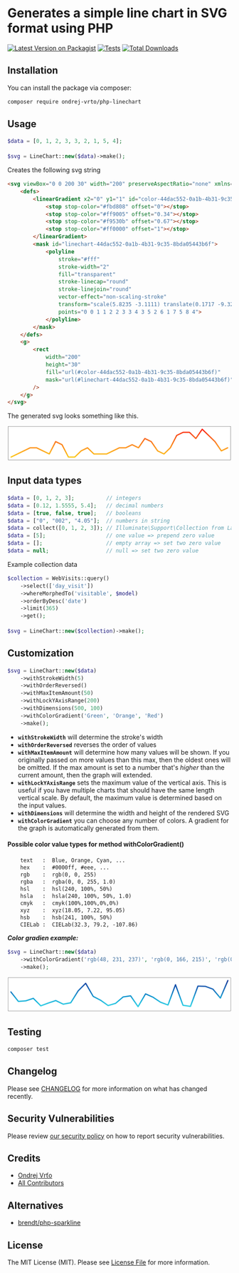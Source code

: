 # Generates a simple line chart in SVG format using PHP

[![Latest Version on Packagist](https://img.shields.io/packagist/v/ondrej-vrto/php-linechart.svg?style=flat-square)](https://packagist.org/packages/ondrej-vrto/php-linechart)
[![Tests](https://img.shields.io/github/actions/workflow/status/ondrej-vrto/php-linechart/run-tests.yml?branch=main&label=tests&style=flat-square)](https://github.com/OndrejVrto/php-linechart/blob/main/.github/workflows/run-tests.yml)
[![Total Downloads](https://img.shields.io/packagist/dt/ondrej-vrto/php-linechart.svg?style=flat-square)](https://packagist.org/packages/ondrej-vrto/php-linechart)

## Installation

You can install the package via composer:

```bash
composer require ondrej-vrto/php-linechart
```

## Usage

```php
$data = [0, 1, 2, 3, 3, 2, 1, 5, 4];

$svg = LineChart::new($data)->make();
```

Creates the following svg string

```html
<svg viewBox="0 0 200 30" width="200" preserveAspectRatio="none" xmlns="http://www.w3.org/2000/svg">
    <defs>
        <linearGradient x2="0" y1="1" id="color-44dac552-0a1b-4b31-9c35-8bda05443b6f">
            <stop stop-color="#fbd808" offset="0"></stop>
            <stop stop-color="#ff9005" offset="0.34"></stop>
            <stop stop-color="#f9530b" offset="0.67"></stop>
            <stop stop-color="#ff0000" offset="1"></stop>
        </linearGradient>
        <mask id="linechart-44dac552-0a1b-4b31-9c35-8bda05443b6f">
            <polyline
                stroke="#fff"
                stroke-width="2"
                fill="transparent"
                stroke-linecap="round"
                stroke-linejoin="round"
                vector-effect="non-scaling-stroke"
                transform="scale(5.8235 -3.1111) translate(0.1717 -9.3214)"
                points="0 0 1 1 2 2 3 3 4 3 5 2 6 1 7 5 8 4">
            </polyline>
        </mask>
    </defs>
    <g>
        <rect
            width="200"
            height="30"
            fill="url(#color-44dac552-0a1b-4b31-9c35-8bda05443b6f)"
            mask="url(#linechart-44dac552-0a1b-4b31-9c35-8bda05443b6f)"
        />
    </g>
</svg>
```
The generated svg looks something like this.

![](./.github/img/0.png)

## Input data types
```php
$data = [0, 1, 2, 3];          // integers
$data = [0.12, 1.5555, 5.4];   // decimal numbers
$data = [true, false, true];   // booleans
$data = ["0", "002", "4.05"];  // numbers in string
$data = collect([0, 1, 2, 3]); // Illuminate\Support\Collection from Laravel
$data = [5];                   // one value => prepend zero value
$data = [];					   // empty array => set two zero value
$data = null;      			   // null => set two zero value
```
Example collection data
```php
$collection = WebVisits::query()
	->select(['day_visit'])
	->whereMorphedTo('visitable', $model)
	->orderByDesc('date')
	->limit(365)
	->get();

$svg = LineChart::new($collection)->make();
```

## Customization
```php
$svg = LineChart::new($data)
    ->withStrokeWidth(5)
	->withOrderReversed()
    ->withMaxItemAmount(50)
	->withLockYAxisRange(200)
    ->withDimensions(500, 100)
	->withColorGradient('Green', 'Orange', 'Red')
	->make();
```
- **`withStrokeWidth`** will determine the stroke's width
- **`withOrderReversed`** reverses the order of values
- **`withMaxItemAmount`** will determine how many values will be shown. If you originally passed on more values than this max, then the oldest ones will be omitted. If the max amount is set to a number that's _higher_ than the current amount, then the graph will extended. 
- **`withLockYAxisRange`** sets the maximum value of the vertical axis. This is useful if you have multiple charts that should have the same length vertical scale. By default, the maximum value is determined based on the input values.
- **`withDimensions`** will determine the width and height of the rendered SVG
- **`withColorGradient`** you can choose any number of colors. A gradient for the graph is automatically generated from them.

#### Possible color value types for method withColorGradient()
```
	text   :  Blue, Orange, Cyan, ...
	hex    :  #0000ff, #eee, ... 
	rgb    :  rgb(0, 0, 255)
	rgba   :  rgba(0, 0, 255, 1.0)
	hsl    :  hsl(240, 100%, 50%)
	hsla   :  hsla(240, 100%, 50%, 1.0)
	cmyk   :  cmyk(100%,100%,0%,0%)
	xyz    :  xyz(18.05, 7.22, 95.05)
	hsb    :  hsb(241, 100%, 50%)
    CIELab :  CIELab(32.3, 79.2, -107.86)
```
***Color gradien example:***
```php
$svg = LineChart::new($data)
	->withColorGradient('rgb(48, 231, 237)', 'rgb(0, 166, 215)', 'rgb(0, 88, 179)', 'rgb(0, 27, 135)')
	->make();
```

![](./.github/img/1.png)

## Testing

```bash
composer test
```

## Changelog

Please see [CHANGELOG](CHANGELOG.md) for more information on what has changed recently.

## Security Vulnerabilities

Please review [our security policy](../../security/policy) on how to report security vulnerabilities.

## Credits

- [Ondrej Vrťo](https://github.com/OndrejVrto)
- [All Contributors](../../contributors)

## Alternatives

* [brendt/php-sparkline](https://github.com/brendt/php-sparkline)

## License

The MIT License (MIT). Please see [License File](LICENSE.md) for more information.
